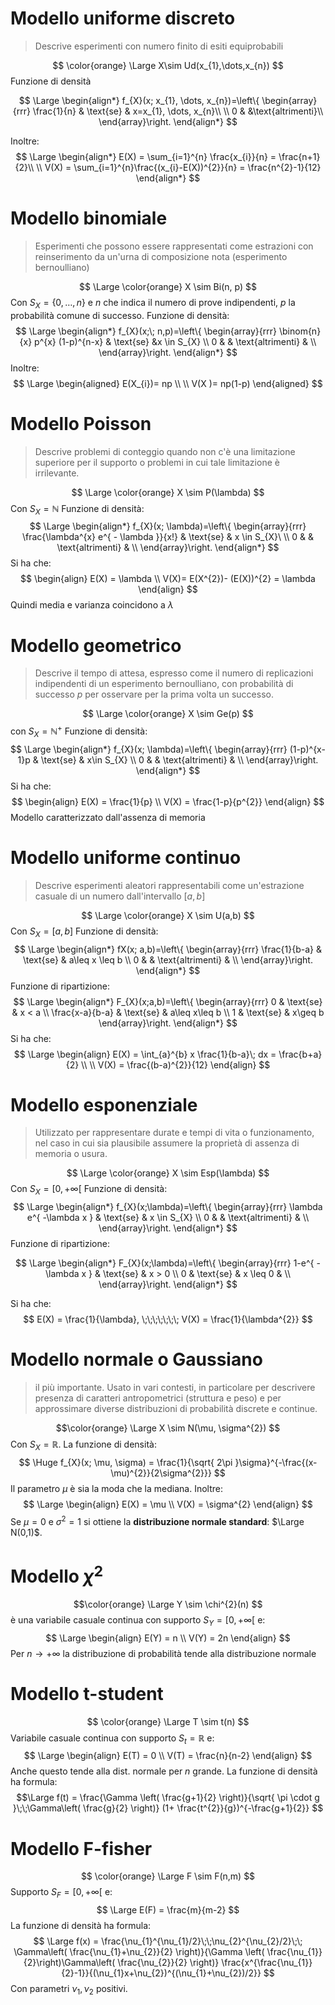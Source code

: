 # Modello uniforme discreto 

> Descrive esperimenti con numero finito di esiti equiprobabili

$$ \color{orange} 
\Large X\sim Ud(x_{1},\dots,x_{n})
$$
Funzione di densità

$$
\Large
\begin{align*}
    f_{X}(x; x_{1}, \dots, x_{n})=\left\{
    \begin{array}{rrr}
     \frac{1}{n} & \text{se} & x=x_{1}, \dots, x_{n}\\ \\
     0 & &\text{altrimenti}\\
    \end{array}\right.
\end{align*}
$$

Inoltre: 
$$
\Large
\begin{align*}
E(X) = \sum_{i=1}^{n} \frac{x_{i}}{n} = \frac{n+1}{2}\\ \\
V(X) = \sum_{i=1}^{n}\frac{(x_{i}-E(X))^{2}}{n} = \frac{n^{2}-1}{12}
\end{align*}
$$
# Modello binomiale 
> Esperimenti che possono essere rappresentati come estrazioni con reinserimento da un'urna di composizione nota (esperimento bernoulliano)

$$
\Large \color{orange}
X \sim Bi(n, p) 
$$
Con $S_{X}=\{0, \dots, n\}$ e $n$ che indica il numero di prove indipendenti, $p$ la probabilità comune di successo. 
Funzione di densità: 
$$
\Large
\begin{align*}
 f_{X}(x;\; n,p)=\left\{
 \begin{array}{rrr} 
 \binom{n}{x} p^{x} (1-p)^{n-x}  & \text{se} &x \in S_{X} \\ 
 0 & & \text{altrimenti} & \\ 
    \end{array}\right. 
 \end{align*}
$$
Inoltre: 
$$
\Large
\begin{aligned}
E(X_{i})= np \\ \\
V(X )= np(1-p)
\end{aligned}
$$

# Modello Poisson
> Descrive problemi di conteggio quando non c'è una limitazione superiore per il supporto o problemi in cui tale limitazione è irrilevante. 

$$
\Large \color{orange} 
X \sim P(\lambda)
$$
Con $S_{X} = \mathbb{N}$
Funzione di densità: 
$$
\Large
\begin{align*}
 f_{X}(x; \lambda)=\left\{
 \begin{array}{rrr} 
 \frac{\lambda^{x} e^{ - \lambda }}{x!} & \text{se} & x \in S_{X}\ \\ 
 0 & & \text{altrimenti} & \\ 
    \end{array}\right. 
 \end{align*}
$$
Si ha che: 
$$
\begin{align}
 E(X) = \lambda \\
V(X)= E(X^{2})- (E(X))^{2} = \lambda
\end{align}
$$
Quindi media e varianza coincidono a $\lambda$

# Modello geometrico 
> Descrive il tempo di attesa, espresso come il numero di replicazioni indipendenti di un esperimento bernoulliano, con probabilità di successo $p$ per osservare per la prima volta un successo. 

$$
\Large \color{orange}
X \sim Ge(p)
$$
con $S_{X} = \mathbb{N}^+$ 
Funzione di densità: 
$$
\Large
\begin{align*}
 f_{X}(x; \lambda)=\left\{
 \begin{array}{rrr} 
 (1-p)^{x-1}p & \text{se} & x\in S_{X} \\ 
 0 & & \text{altrimenti} & \\ 
    \end{array}\right. 
 \end{align*}
$$
Si ha che: 
$$
\begin{align}
E(X) = \frac{1}{p}  \\
V(X) =  \frac{1-p}{p^{2}}
\end{align}
$$
Modello caratterizzato dall'assenza di memoria

# Modello uniforme continuo 
> Descrive esperimenti aleatori rappresentabili come un'estrazione casuale di un numero dall'intervallo $[a,b]$

$$
\Large \color{orange}
X \sim U(a,b)
$$
Con $S_{X} = [a,b]$
Funzione di densità: 
$$
\Large
\begin{align*}
 fX(x; a,b)=\left\{
 \begin{array}{rrr} 
 \frac{1}{b-a} & \text{se} & a\leq x \leq b \\ 
 0 & & \text{altrimenti} & \\ 
    \end{array}\right. 
 \end{align*}
$$
Funzione di ripartizione: 
$$
\Large
\begin{align*}
 F_{X}(x;a,b)=\left\{
 \begin{array}{rrr} 
 0 & \text{se} & x < a \\ 
 \frac{x-a}{b-a} & \text{se} & a\leq x\leq b \\ 
 1 & \text{se} & x\geq b 
    \end{array}\right. 
 \end{align*}
$$
Si ha che: 
$$
\Large
\begin{align}
E(X) = \int_{a}^{b} x \frac{1}{b-a}\; dx = \frac{b+a}{2}  \\ \\
V(X) = \frac{(b-a)^{2}}{12}
\end{align}
$$
# Modello esponenziale 
> Utilizzato per rappresentare durate e tempi di vita o funzionamento, nel caso in cui sia plausibile assumere la proprietà di assenza di memoria o usura. 

$$
\Large \color{orange}
X \sim Esp(\lambda)
$$
Con $S_{X} = [0, +\infty[$
Funzione di densità: 
$$
\Large
\begin{align*}
 f_{X}(x;\lambda)=\left\{
 \begin{array}{rrr} 
 \lambda e^{ -\lambda x } & \text{se} & x \in S_{X} \\ 
 0 & & \text{altrimenti} & \\ 
    \end{array}\right. 
 \end{align*}
$$
Funzione di ripartizione: 

$$
\Large
\begin{align*}
 F_{X}(x;\lambda)=\left\{
 \begin{array}{rrr} 
 1-e^{ -\lambda x } & \text{se} & x > 0 \\ 
 0 &  \text{se}  & x \leq 0 & \\ 
    \end{array}\right. 
 \end{align*}
$$

Si ha che: 
$$
E(X) = \frac{1}{\lambda}, \;\;\;\;\;\;\; V(X) = \frac{1}{\lambda^{2}}
$$
# Modello normale o Gaussiano
> il più importante. Usato in vari contesti, in particolare per descrivere presenza di caratteri antropometrici (struttura e peso) e per approssimare diverse distribuzioni di probabilità discrete e continue. 

$$\color{orange}
\Large
X \sim N(\mu, \sigma^{2})
$$
Con $S_{X}=\mathbb{R}$. La funzione di densità: 
$$ \Huge
f_{X}(x; \mu, \sigma) =  \frac{1}{\sqrt{ 2\pi }\sigma}^{-\frac{(x-\mu)^{2}}{2\sigma^{2}}} 
$$
Il parametro $\mu$ è sia la moda che la mediana. Inoltre: 
$$
\Large
\begin{align}
E(X) = \mu \\ 
V(X) = \sigma^{2}
\end{align}   
$$
Se $\mu = 0$ e $\sigma^{2}=1$ si ottiene la **distribuzione normale standard**: $\Large N(0,1)$. 

# Modello $\chi^{2}$
$$\color{orange}
\Large
Y \sim \chi^{2}(n)
$$
è una variabile casuale continua con supporto $S_{Y} = [0, +\infty[$ e: 
$$
\Large
\begin{align}
E(Y) = n \\
V(Y) = 2n
\end{align}
$$
Per $n \to +\infty$ la distribuzione di probabilità tende alla distribuzione normale

# Modello t-student
$$
\color{orange} \Large
T \sim t(n)
$$
Variabile casuale continua con supporto $S_{t} = \mathbb{R}$ e: 
$$
\Large
\begin{align}
E(T) = 0 \\
V(T) = \frac{n}{n-2}
\end{align}
$$
Anche questo tende alla dist. normale per $n$ grande. 
La funzione di densità ha formula: 
$$\Large
f(t) = \frac{\Gamma \left( \frac{g+1}{2} \right)}{\sqrt{ \pi \cdot g }\;\;\Gamma\left( \frac{g}{2} \right)} (1+ \frac{t^{2}}{g})^{-\frac{g+1}{2}}
$$


# Modello F-fisher
$$
\color{orange}
\Large
F \sim F(n,m)
$$
Supporto $S_{F} = [0, +\infty[$ e: 
$$
\Large
E(F) = \frac{m}{m-2}
$$
La funzione di densità ha formula: 
$$
\Large
f(x) = \frac{\nu_{1}^{\nu_{1}/2}\;\;\nu_{2}^{\nu_{2}/2}\;\; \Gamma\left( \frac{\nu_{1}+\nu_{2}}{2} \right)}{\Gamma \left( \frac{\nu_{1}}{2}\right)\Gamma\left( \frac{\nu_{2}}{2} \right)} \frac{x^{\frac{\nu_{1}}{2}-1}}{(\nu_{1}x+\nu_{2})^{(\nu_{1}+\nu_{2})/2}}
$$
Con parametri $\nu_{1}, \nu_{2}$ positivi. 


